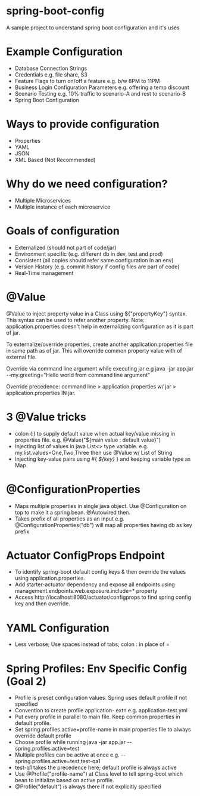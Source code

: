 # spring-boot-config
A sample project to understand spring boot configuration and it's uses
# Example Configuration
* Database Connection Strings
* Credentials e.g. file share, S3
* Feature Flags to turn on/off a feature e.g. b/w 8PM to 11PM
* Business Login Configuration Parameters e.g. offering a temp discount
* Scenario Testing e.g. 10% traffic to scenario-A and rest to scenario-B
* Spring Boot Configuration
# Ways to provide configuration
* Properties
* YAML
* JSON
* XML Based (Not Recommended)
# Why do we need configuration?
* Multiple Microservices
* Multiple instance of each microservice
# Goals of configuration
* Externalized (should not part of code/jar)
* Environment specific (e.g. different db in dev, test and prod)
* Consistent (all copies should refer same configuration in an env)
* Version History (e.g. commit history if config files are part of code)
* Real-Time management

# @Value
@Value to inject property value in a Class using ${"propertyKey"} syntax. This syntax can be used to refer another property.
Note: application.properties doesn't help in externalizing configuration as it is part of jar.

To externalize/override properties, create another application.properties file in same path as of jar. This will override common property value with of external file.

Override via command line argument while executing jar e.g java -jar app.jar --my.greeting="Hello world from command line argument"

Override precedence: command line > application.properties w/ jar > application.properties IN jar.

# 3 @Value tricks
* colon (:) to supply default value when actual key/value missing in properties file. e.g. @Value("${main value : default value}")
* Injecting list of values in java List<> type variable. e.g. my.list.values=One,Two,Three then use @Value w/ List of String
* Injecting key-value pairs using #{ _${key}_ } and keeping variable type as Map

# @ConfigurationProperties
* Maps multiple properties in single java object. Use @Configuration on top to make it a spring bean. @Autowired then.
* Takes prefix of all properties as an input e.g. @ConfigurationProperties("db") will map all properties having db as key prefix

# Actuator ConfigProps Endpoint
* To identify spring-boot default config keys & then override the values using application.properties.
* Add starter-actuator dependency and expose all endpoints using management.endpoints.web.exposure.include=* property
* Access http://localhost:8080/actuator/configprops to find spring config key and then override.

# YAML Configuration
* Less verbose; Use spaces instead of tabs; colon : in place of = 

# Spring Profiles: Env Specific Config (Goal 2) 
* Profile is preset configuration values. Spring uses default profile if not specified
* Convention to create profile application-<profile-name>.extn e.g. application-test.yml
* Put every profile in parallel to main file. Keep common properties in default profile.
* Set spring.profiles.active=profile-name in main properties file to always override default profile
* Choose profile while running java -jar app.jar --spring.profiles.active=test
* Multiple profiles can be active at once e.g. --spring.profiles.active=test,test-qa1
* test-q1 takes the precedence here; default profile is always active
* Use @Profile("profile-name") at Class level to tell spring-boot which bean to initialize based on active profile.
* @Profile("default") is always there if not explicitly specified
